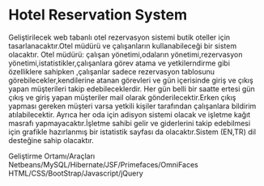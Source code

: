# Hotel Reservation System
Geliştirilecek web tabanlı otel rezervasyon sistemi butik oteller için tasarlanacaktır.Otel müdürü ve
çalışanların kullanabileceği bir sistem olacaktır.
Otel müdürü: çalışan yönetimi,odaların yönetimi,rezervasyon yönetimi,istatistikler,çalışanlara görev
atama ve yetkilerndirme gibi özelliklere sahipken ,çalışanlar sadece rezervasyon tablosunu
görebilecekler,kendilerine atanan görevleri ve gün içerisinde giriş ve çıkış yapan müşterileri takip
edebileceklerdir.
Her gün belli bir saatte ertesi gün çıkış ve giriş yapan müşteriler mail olarak gönderilecektir.Erken
çıkış yapması gereken müşteri varsa yetkili kişiler tarafından çalışanlara bildirim atılabilecektir.
Ayrıca her oda için adisyon sistemi olacak ve işletme kağıt masrafı yapmayacaktır.İşletme sahibi
gelir ve giderlerini takip edebilmesi için grafikle hazırlanmış bir istatistik sayfası da
olacaktır.Sistem (EN,TR) dil desteğine sahip olacaktır.

Geliştirme Ortamı/Araçları
Netbeans/MySQL/Hibernate/JSF/Primefaces/OmniFaces
HTML/CSS/BootStrap/Javascript/jQuery

